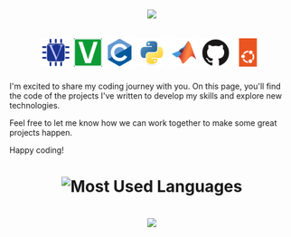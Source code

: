 <h1 align = "center">
  
  [comment]: <> (Hello)
  <img src="https://readme-typing-svg.demolab.com?font=Fira+Code&duration=1000&center=true&multiline=true&repeat=False&width=450&height=60&lines=Hi%2C+I'm+Yuval!;I'm+a+EE+Student 👋🏻 👨🏻‍💻‍💻">
    
<!-- Verilog -->
<img src="https://raw.githubusercontent.com/devicons/devicon/master/icons/verilog/verilog-original.svg" alt="Verilog" width="50" height="50"/>

<!-- VHDL -->
<img src="https://raw.githubusercontent.com/devicons/devicon/master/icons/vhdl/vhdl-original.svg" alt="VHDL" width="50" height="50"/>

<!-- C -->
<img src="https://raw.githubusercontent.com/devicons/devicon/master/icons/c/c-original.svg" alt="C" width="50" height="50"/>

<!-- Python -->
<img src="https://raw.githubusercontent.com/devicons/devicon/master/icons/python/python-original.svg" alt="Python" width="50" height="50"/>

<!-- MATLAB -->
<img src="https://raw.githubusercontent.com/devicons/devicon/master/icons/matlab/matlab-original.svg" alt="MATLAB" width="50" height="50"/>

<!-- GitHub -->
<img src="https://raw.githubusercontent.com/devicons/devicon/master/icons/github/github-original.svg" alt="GitHub" width="50" height="50"/>

<!-- Ubuntu -->
<img src="https://raw.githubusercontent.com/devicons/devicon/master/icons/ubuntu/ubuntu-plain.svg" alt="Ubuntu" width="50" height="50"/>
  
</h1>

<div>
  <p>I'm excited to share my coding journey with you. On this page, you'll find the code of the projects I've written to develop my skills and explore new technologies.</p>
  <p>Feel free to let me know how we can work together to make some great projects happen.</p>
  <p>Happy coding!</p>

<h1 align = "center">
  
  ![Most Used Languages](https://github-readme-stats.vercel.app/api/top-langs/?username=OrenGolanProjects&theme=darcula&hide_border=true&background=FFFFFF00&hide=jupyter%20notebook)
  
  <img src="https://img.shields.io/badge/dynamic/json?logo=github&label=GitHub%20Stars&style=for-the-badge&query=%24.stars&url=https://api.github-star-counter.workers.dev/user/OrenGolanProjects" >
</h1>

<!--
**YuvalSalti/YuvalSalti** is a ✨ _special_ ✨ repository because its `README.md` (this file) appears on your GitHub profile.

Here are some ideas to get you started:

- 🔭 I’m currently working on ...
- 🌱 I’m currently learning ...
- 👯 I’m looking to collaborate on ...
- 🤔 I’m looking for help with ...
- 💬 Ask me about ...
- 📫 How to reach me: ...
- 😄 Pronouns: ...
- ⚡ Fun fact: ...
-->

